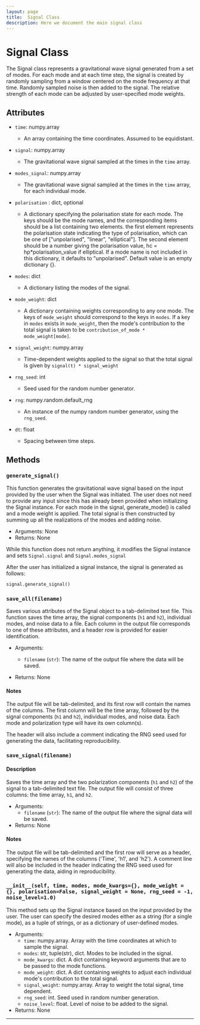 ```yaml
---
layout: page
title:  Signal Class
description: Here we document the main signal class
---
```


# Signal Class

The Signal class represents a gravitational wave signal generated from a set of modes. For each mode and at each time step, the signal is created by randomly sampling from a window centered on the mode frequency at that time. Randomly sampled noise is then added to the signal. The relative strength of each mode can be adjusted by user-specified mode weights.

## Attributes

- `time`: numpy.array
  - An array containing the time coordinates. Assumed to be equidistant.

- `signal`: numpy.array
  - The gravitational wave signal sampled at the times in the `time` array.

- `modes_signal`: numpy.array
  - The gravitational wave signal sampled at the times in the `time` array, for each individual mode.

- `polarisation` : dict, optional
  - A dictionary specifying the polarisation state for each mode. 
    The keys should be the mode names, and the corresponding items should be a list containing two elements. 
    the first element represents the polarisation state
    indicating the type of polarisation, which can be one of ["unpolarised", "linear", "elliptical"].
    The second element should be a number giving the polarisation value, hc = hp*polarisation_value if elliptical.
    If a mode name is not included in this dictionary, it defaults to "unpolarised". 
    Default value is an empty dictionary {}.

- `modes`: dict
  - A dictionary listing the modes of the signal.

- `mode_weight`: dict
  - A dictionary containing weights corresponding to any one mode. The keys of `mode_weight` should correspond to the keys in `modes`. If a key in `modes` exists in `mode_weight`, then the mode's contribution to the total signal is taken to be `contribution_of_mode * mode_weight[mode]`.

- `signal_weight`: numpy.array
  - Time-dependent weights applied to the signal so that the total signal is given by `signal(t) * signal_weight`

- `rng_seed`: int
  - Seed used for the random number generator.

- `rng`: numpy.random.default_rng
  - An instance of the numpy random number generator, using the `rng_seed`.

- `dt`: float
  - Spacing between time steps.


## Methods

### `generate_signal()`

This function generates the gravitational wave signal based on the input provided by the user when the Signal was initiated. The user does not need to
provide any input since this has already been provided when initializing the Signal instance. For each mode in the signal, generate_mode() is called and a
mode weight is applied. The total signal is then constructed by summing up all the realizations of the modes and adding noise.

- Arguments: None
- Returns: None

While this function does not return anything, it modifies the Signal instance and sets `Signal.signal` and `Signal.modes_signal`

After the user has initialized a signal instance, the signal is generated as follows:
```python
signal.generate_signal()
```
### `save_all(filename)`

Saves various attributes of the Signal object to a tab-delimited text file. This function saves the time array, the signal components (`h1` and `h2`), individual modes, and noise data to a file. Each column in the output file corresponds to one of these attributes, and a header row is provided for easier identification.

- Arguments:
  - `filename` (`str`): The name of the output file where the data will be saved.
    
- Returns: None
#### Notes

The output file will be tab-delimited, and its first row will contain the names of the columns. The first column will be the time array, followed by the signal components (`h1` and `h2`), individual modes, and noise data. Each mode and polarization type will have its own column(s).

The header will also include a comment indicating the RNG seed used for generating the data, facilitating reproducibility.

### `save_signal(filename)`

#### Description
Saves the time array and the two polarization components (`h1` and `h2`) of the signal to a tab-delimited text file. The output file will consist of three columns: the time array, `h1`, and `h2`.

- Arguments:
  - `filename` (`str`): The name of the output file where the signal data will be saved.
- Returns: None
 

#### Notes
The output file will be tab-delimited and the first row will serve as a header, specifying the names of the columns ('Time', 'h1', and 'h2'). 
A comment line will also be included in the header indicating the RNG seed used for generating the data, aiding in reproducibility.



### `__init__(self, time, modes, mode_kwargs={}, mode_weight = {}, polarisation=False, signal_weight = None, rng_seed = -1, noise_level=1.0)`

This method sets up the Signal instance based on the input provided by the user. The user can specify the desired modes either as a string (for a single mode), as a tuple of strings, or as a dictionary of user-defined modes. 

- Arguments:
  - `time`: numpy.array. Array with the time coordinates at which to sample the signal.
  - `modes`: str, tuple(str), dict. Modes to be included in the signal.
  - `mode_kwargs`: dict. A dict containing keyword arguments that are to be passed to the mode functions.
  - `mode_weight`: dict. A dict containing weights to adjust each individual mode's contribution to the total signal.
  - `signal_weight`: numpy.array. Array to weight the total signal, time dependent.
  - `rng_seed`: int. Seed used in random number generation.
  - `noise_level`: float. Level of noise to be added to the signal.
- Returns: None

---
